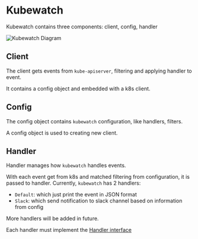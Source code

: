 # Kubewatch

Kubewatch contains three components: client, config, handler

![Kubewatch Diagram](kubewatch.png?raw=true "Kubewatch Overview")

## Client

The client gets events from `kube-apiserver`, filtering and applying handler to event.

It contains a config object and embedded with a k8s client.

## Config

The config object contains `kubewatch` configuration, like handlers, filters.

A config object is used to creating new client.

## Handler

Handler manages how `kubewatch` handles events.

With each event get from k8s and matched filtering from configuration, it is passed to handler. Currently, `kubewatch` has 2 handlers:

 - `Default`: which just print the event in JSON format
 - `Slack`: which send notification to slack channel based on information from config

More handlers will be added in future.

Each handler must implement the [Handler interface](https://github.com/bitnami-labs/kubewatch/blob/master/pkg/handlers/handler.go#L31)
